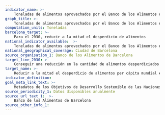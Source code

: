 ```yaml
---
indicator_name: >-
    Toneladas de alimentos aprovechados por el Banco de los Alimentos de Barcelona procedentes del desperdicio
graph_title: >-
    Toneladas de alimentos aprovechados por el Banco de los Alimentos de Barcelona procedentes del desperdicio
computation_units: Toneladas
barcelona_target: >-
    Para el 2030, reducir a la mitad el desperdicio de alimentos 
national_indicator_available:  >-
    Toneladas de alimentos aprovechados por el Banco de los Alimentos de Barcelona procedentes del desperdicio
national_geographical_coverage: Ciudad de Barcelona
source_organisation_1: Banco de los Alimentos de Barcelona
target_line_2030: >-
    Conseguir una reducción en la cantidad de alimentos desperdiciados per cápita. Valor hito 2030: Reducción del 50 % con respecto al valor de referencia, cuando lo podamos determinar
target_name: >-
    Reducir a la mitad el desperdicio de alimentos per cápita mundial en la venta al por menor y en el consumo, así como las pérdidas de alimentos en las cadenas de producción y distribución, incluidas las pérdidas posteriores a la cosecha
indicator_definition:
goal_meta_link_text: >-
    Metadatos de los Objetivos de Desarrollo Sostenible de las Naciones Unidas (pdf 894kB)
source_periodicity_1: Datos disponibles anualmente
source_url_text_1:  >-
    Banco de los Alimentos de Barcelona
source_other_info_1:
---
```


